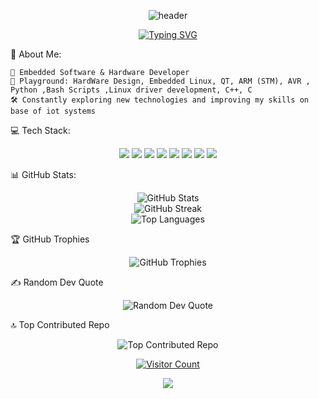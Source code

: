 <p align="center">
    <img src="https://capsule-render.vercel.app/api?type=waving&color=gradient&height=160&section=header&text=Hello!%20This_Is%20Aliasghar&fontSize=35&fontColor=ffffff&animation=fadeIn&fontAlignY=38&desc=Electronics%20Engineer%20and%20Tech%20Enthusiast&descAlignY=60&descAlign=62" alt="header"/>
<p align="center">
  <a href="https://github.com/Aliasghar1379"><img src="https://readme-typing-svg.herokuapp.com?font=Fira+Code&color=%23B9F2FF&size=22&center=true&vCenter=true&width=600&height=45&lines=Electronics+Engineer;Embedded+Software+and+Hardware+Developer;Tech+Enthusiast;Welcome+to+My+GitHub+Universe" alt="Typing SVG"></a>
</p>
👾 About Me:

    🚀 Embedded Software & Hardware Developer
    🌌 Playground: HardWare Design, Embedded Linux, QT, ARM (STM), AVR , Python ,Bash Scripts ,Linux driver development, C++, C
    🛠️ Constantly exploring new technologies and improving my skills on base of iot systems

💻 Tech Stack:
<p align="center">
  <img src="https://img.shields.io/badge/c-%2300599C.svg?style=for-the-badge&logo=c&logoColor=white"/>
  <img src="https://img.shields.io/badge/c++-%2300599C.svg?style=for-the-badge&logo=c%2B%2B&logoColor=white"/>
  <img src="https://img.shields.io/badge/dart-%230175C2.svg?style=for-the-badge&logo=dart&logoColor=white"/>
  <img src="https://img.shields.io/badge/css3-%231572B6.svg?style=for-the-badge&logo=css3&logoColor=white"/>
  <img src="https://img.shields.io/badge/html5-%23E34F26.svg?style=for-the-badge&logo=html5&logoColor=white"/>
  <img src="https://img.shields.io/badge/python-3670A0?style=for-the-badge&logo=python&logoColor=ffdd54"/>
  <img src="https://img.shields.io/badge/adobephotoshop-%2331A8FF.svg?style=for-the-badge&logo=adobephotoshop&logoColor=white"/>
  <img src="https://img.shields.io/badge/pandas-%23150458.svg?style=for-the-badge&logo=pandas&logoColor=white"/>
</p>
📊 GitHub Stats:
<p align="center">
  <img src="https://github-readme-stats.vercel.app/api?username=Aliasghar1379&theme=radical&hide_border=true&include_all_commits=true&count_private=false" alt="GitHub Stats">
  <br/>
  <img src="https://github-readme-streak-stats.herokuapp.com/?user=Aliasghar1379&theme=radical&hide_border=true" alt="GitHub Streak">
  <br/>
  <img src="https://github-readme-stats.vercel.app/api/top-langs/?username=Aliasghar1379&theme=radical&hide_border=true&include_all_commits=true&count_private=false&layout=compact" alt="Top Languages">
</p>
🏆 GitHub Trophies
<p align="center">
  <img src="https://github-profile-trophy.vercel.app/?username=Aliasghar1379&theme=matrix&no-frame=false&no-bg=true&margin-w=4" alt="GitHub Trophies">
</p>
✍️ Random Dev Quote
<p align="center">
  <img src="https://quotes-github-readme.vercel.app/api?type=horizontal&theme=radical" alt="Random Dev Quote">
</p>
🔝 Top Contributed Repo
<p align="center">
  <img src="https://github-contributor-stats.vercel.app/api?username=Aliasghar1379&limit=5&theme=radical&combine_all_yearly_contributions=true" alt="Top Contributed Repo">
</p><p align="center">
  <a href="https://visitcount.itsvg.in">
    <img src="https://visitcount.itsvg.in/api?id=Aliasghar1379&icon=5&color=12" alt="Visitor Count">
  </a>
</p>
<p align="center">
  <img src="https://capsule-render.vercel.app/api?type=waving&color=gradient&height=100&section=footer"/>
</p><!-- Proudly created with GPRM ( https://gprm.itsvg.in ) -->
